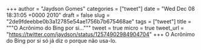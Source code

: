 
+++
author = "Jaydson Gomes"
categories = ["tweet"]
date = "Wed Dec 08 18:31:05 +0000 2010"
draft = false
slug = "2de9fdeebbe0b3a12785e54ae1756b7b675468ae"
tags = ["tweet"]
title = """O Acrônimo do Bing por si..."""
tweet = true
micro = true
tweet_url = "https://twitter.com/jaydson/status/12574902984904704"
+++
O Acrônimo do Bing por si só já diz o porque não usa-lo.
